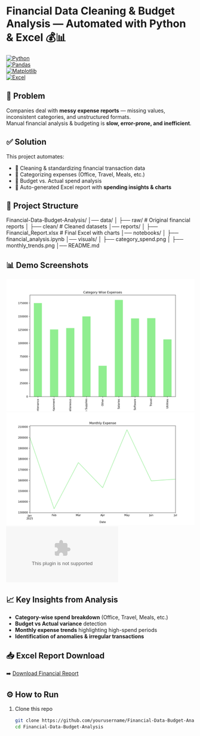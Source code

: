 # Financial Data Cleaning & Budget Analysis — Automated with Python & Excel 💰📊  

[![Python](https://img.shields.io/badge/Python-3.9%2B-blue)](https://www.python.org/)  
[![Pandas](https://img.shields.io/badge/Pandas-Data%20Cleaning-green)](https://pandas.pydata.org/)  
[![Matplotlib](https://img.shields.io/badge/Charts-Visualization-orange)](https://matplotlib.org/)  
[![Excel](https://img.shields.io/badge/Excel-Automation-lightgreen)](https://openpyxl.readthedocs.io/)  

## 📌 Problem  
Companies deal with **messy expense reports** — missing values, inconsistent categories, and unstructured formats.  
Manual financial analysis & budgeting is **slow, error-prone, and inefficient**.  

## ✅ Solution  
This project automates:  
- 🔹 Cleaning & standardizing financial transaction data  
- 🔹 Categorizing expenses (Office, Travel, Meals, etc.)  
- 🔹 Budget vs. Actual spend analysis  
- 🔹 Auto-generated Excel report with **spending insights & charts**  

## 📂 Project Structure  
Financial-Data-Budget-Analysis/
│── data/
│ ├── raw/ # Original financial reports
│ ├── clean/ # Cleaned datasets
│── reports/
│ ├── Financial_Report.xlsx # Final Excel with charts
│── notebooks/
│ ├── financial_analysis.ipynb
│── visuals/
│ ├── category_spend.png
│ ├── monthly_trends.png
│── README.md


## 📊 Demo Screenshots  
![Category Spend](Financial_data_Analysis/Visuals/Category_Wise_Expenses.png)  
![Monthly Trends](Financial_data_Analysis/Visuals/Monthly_Expense.png)  
![Excel Report](Financial_data_Analysis/Data/Clean/Financial_DATA.xlsx)  

## 📈 Key Insights from Analysis  
- **Category-wise spend breakdown** (Office, Travel, Meals, etc.)  
- **Budget vs Actual variance** detection  
- **Monthly expense trends** highlighting high-spend periods  
- **Identification of anomalies & irregular transactions**  

## 📥 Excel Report Download  
➡️ [Download Financial Report](Financial_data_Analysis/Data/Clean/Financial_DATA.xlsx)  

## ⚙️ How to Run  
1. Clone this repo  
   ```bash
   git clone https://github.com/yourusername/Financial-Data-Budget-Analysis.git
   cd Financial-Data-Budget-Analysis
